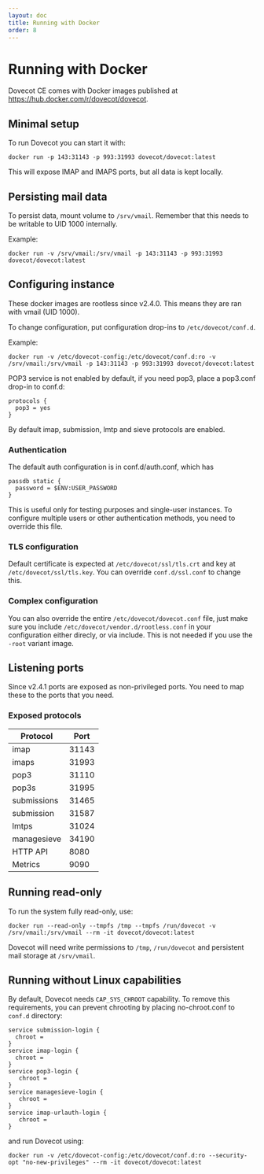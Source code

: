 ```yaml
---
layout: doc
title: Running with Docker
order: 8
---
```


# Running with Docker

Dovecot CE comes with Docker images published at https://hub.docker.com/r/dovecot/dovecot.

## Minimal setup

To run Dovecot you can start it with:

```console
docker run -p 143:31143 -p 993:31993 dovecot/dovecot:latest
```

This will expose IMAP and IMAPS ports, but all data is kept locally.

## Persisting mail data

To persist data, mount volume to `/srv/vmail`. Remember that this needs to be writable to UID 1000 internally.

Example:

```console
docker run -v /srv/vmail:/srv/vmail -p 143:31143 -p 993:31993 dovecot/dovecot:latest
```

## Configuring instance


These docker images are rootless since v2.4.0. This means they are ran with vmail (UID 1000).

To change configuration, put configuration drop-ins to `/etc/dovecot/conf.d`.

Example:

```console
docker run -v /etc/dovecot-config:/etc/dovecot/conf.d:ro -v /srv/vmail:/srv/vmail -p 143:31143 -p 993:31993 dovecot/dovecot:latest
```

POP3 service is not enabled by default, if you need pop3, place a pop3.conf drop-in to conf.d:

```
protocols {
  pop3 = yes
}
```

By default imap, submission, lmtp and sieve protocols are enabled.

### Authentication

The default auth configuration is in conf.d/auth.conf, which has
```
passdb static {
  password = $ENV:USER_PASSWORD
}
```

This is useful only for testing purposes and single-user instances. To configure multiple users or other authentication methods, you need to override this file.

### TLS configuration

Default certificate is expected at `/etc/dovecot/ssl/tls.crt` and key at `/etc/dovecot/ssl/tls.key`. You can override `conf.d/ssl.conf` to change this.

### Complex configuration

You can also override the entire `/etc/dovecot/dovecot.conf` file, just make sure you include `/etc/dovecot/vendor.d/rootless.conf` in your configuration either
direcly, or via include. This is not needed if you use the `-root` variant image.

## Listening ports

Since v2.4.1 ports are exposed as non-privileged ports. You need to map these
to the ports that you need.

### Exposed protocols

| Protocol    | Port  |
| ----------- | ----- |
| imap        | 31143 |
| imaps       | 31993 |
| pop3        | 31110 |
| pop3s       | 31995 |
| submissions | 31465 |
| submission  | 31587 |
| lmtps       | 31024 |
| managesieve | 34190 |
| HTTP API    |  8080 |
| Metrics     |  9090 |

## Running read-only

To run the system fully read-only, use:

```console
docker run --read-only --tmpfs /tmp --tmpfs /run/dovecot -v /srv/vmail:/srv/vmail --rm -it dovecot/dovecot:latest
```

Dovecot will need write permissions to `/tmp`, `/run/dovecot` and persistent mail storage at `/srv/vmail`.

## Running without Linux capabilities

By default, Dovecot needs `CAP_SYS_CHROOT` capability. To remove this requirements, you can prevent chrooting
by placing no-chroot.conf to `conf.d` directory:

```
service submission-login {
  chroot =
}
service imap-login {
  chroot =
}
service pop3-login {
   chroot =
}
service managesieve-login {
   chroot =
}
service imap-urlauth-login {
   chroot =
}
```

and run Dovecot using:

```console
docker run -v /etc/dovecot-config:/etc/dovecot/conf.d:ro --security-opt "no-new-privileges" --rm -it dovecot/dovecot:latest
```
